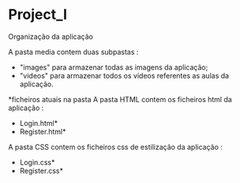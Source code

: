 # Project_I

Organização da aplicação

A pasta media contem duas subpastas :
- "images" para armazenar todas as imagens da aplicação;
- "videos" para armazenar todos os vídeos referentes as aulas da aplicação.


*ficheiros atuais na pasta 
A pasta HTML contem os ficheiros html da aplicação : 
- Login.html*
- Register.html*

A pasta CSS contem os ficheiros css de estilização da aplicação :
- Login.css*
- Register.css*

